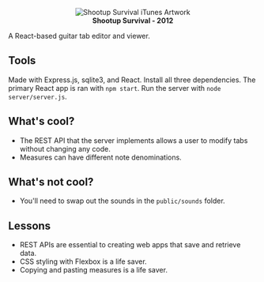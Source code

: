<p align="center">
  <img src="https://www.ocf.berkeley.edu/~branchan/images/tabr-1.png" alt="Shootup Survival iTunes Artwork"/>
  <br/>
  <b>Shootup Survival - 2012</b>
</p>

A React-based guitar tab editor and viewer.

## Tools
Made with Express.js, sqlite3, and React. Install all three dependencies. The primary React app is ran with `npm start`. Run the server with `node server/server.js`.

## What's cool?
- The REST API that the server implements allows a user to modify tabs without changing any code.
- Measures can have different note denominations.

## What's not cool?
- You'll need to swap out the sounds in the `public/sounds` folder.

## Lessons
- REST APIs are essential to creating web apps that save and retrieve data.
- CSS styling with Flexbox is a life saver.
- Copying and pasting measures is a life saver.
